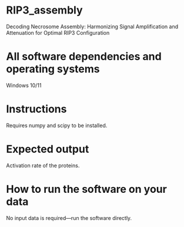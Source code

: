 # RIP3_assembly
Decoding Necrosome Assembly: Harmonizing Signal Amplification and Attenuation for Optimal RIP3 Configuration
# All software dependencies and operating systems
Windows 10/11
# Instructions
Requires numpy and scipy to be installed.
# Expected output
Activation rate of the proteins.
# How to run the software on your data
No input data is required—run the software directly.
